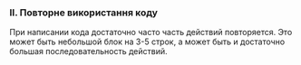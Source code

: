 ### II. Повторне використання коду

При написании кода достаточно часто часть действий повторяется. Это
может быть небольшой блок на 3-5 строк, а может быть и достаточно
большая последовательность действий.


